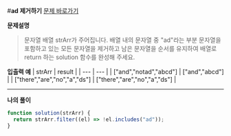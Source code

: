 #**ad 제거하기**
[문제 바로가기](https://school.programmers.co.kr/learn/courses/30/lessons/181870)

**문제설명**

> 문자열 배열 strArr가 주어집니다. 배열 내의 문자열 중 "ad"라는 부분 문자열을 포함하고 있는 모든 문자열을 제거하고 남은 문자열을 순서를 유지하여 배열로 return 하는 solution 함수를 완성해 주세요.

**입출력 예**
| strArr | result |
| --- | --- |
| ["and","notad","abcd"] | ["and","abcd"] |
| ["there","are","no","a","ds"] | ["there","are","no","a","ds"] |

---

**나의 풀이**

```javascript
function solution(strArr) {
  return strArr.filter((el) => !el.includes("ad"));
}
```
